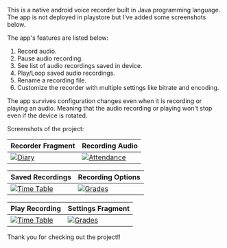 This is a native android voice recorder built in Java programming language. The app is not deployed in playstore but I've added some screenshots below.

The app's features are listed below:
 1. Record audio.
 2. Pause audio recording.
 3. See list of audio recordings saved in device.
 4. Play/Loop saved audio recordings. 
 5. Rename a recording file.
 6. Customize the recorder with multiple settings like bitrate and encoding.

The app survives configuration changes even when it is recording or playing an audio. Meaning that the audio recording or playing won't stop even if the device is rotated.

Screenshots of the project:

| Recorder Fragment | Recording Audio |
|--|--|
| <a href="https://drive.google.com/uc?export=view&id=1aBn5tY_jMSSY1bR5e79lycEXQTF2Bpk4">![Diary](https://drive.google.com/uc?export=view&id=1aBn5tY_jMSSY1bR5e79lycEXQTF2Bpk4) </a> | <a href="https://drive.google.com/uc?export=view&id=1jbzM-W4OZpuWymSCl_iR6qcp1x4CPWJz">![Attendance](https://drive.google.com/uc?export=view&id=1jbzM-W4OZpuWymSCl_iR6qcp1x4CPWJz)</a> |

| Saved Recordings| Recording Options|
|--|--|
| <a href="https://drive.google.com/uc?export=view&id=1PB_1tx2yVliNbT39KtkI_KtC038To7YS">![Time Table](https://drive.google.com/uc?export=view&id=1PB_1tx2yVliNbT39KtkI_KtC038To7YS) </a> | <a href="https://drive.google.com/uc?export=view&id=1NGNFqpKpmmWEudTypy4ZNAZaQisotRnn">![Grades](https://drive.google.com/uc?export=view&id=1NGNFqpKpmmWEudTypy4ZNAZaQisotRnn)</a> |


| Play Recording| Settings Fragment|
|--|--|
| <a href="https://drive.google.com/uc?export=view&id=1CuvGeZT_UqfNIXPQsb1JgysKifPO7Fi3">![Time Table](https://drive.google.com/uc?export=view&id=1CuvGeZT_UqfNIXPQsb1JgysKifPO7Fi3) </a> | <a href="https://drive.google.com/uc?export=view&id=1F9nmrUN2J6UR1gxTLusxVipYbze_Zkmz">![Grades](https://drive.google.com/uc?export=view&id=1F9nmrUN2J6UR1gxTLusxVipYbze_Zkmz)</a> |

Thank you for checking out the project!!
